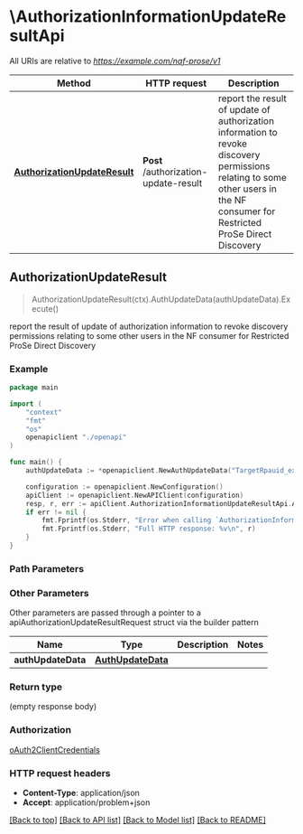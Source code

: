 # \AuthorizationInformationUpdateResultApi

All URIs are relative to *https://example.com/naf-prose/v1*

Method | HTTP request | Description
------------- | ------------- | -------------
[**AuthorizationUpdateResult**](AuthorizationInformationUpdateResultApi.md#AuthorizationUpdateResult) | **Post** /authorization-update-result | report the result of update of authorization information to revoke discovery  permissions relating to some other users in the NF consumer for Restricted ProSe Direct Discovery 



## AuthorizationUpdateResult

> AuthorizationUpdateResult(ctx).AuthUpdateData(authUpdateData).Execute()

report the result of update of authorization information to revoke discovery  permissions relating to some other users in the NF consumer for Restricted ProSe Direct Discovery 

### Example

```go
package main

import (
    "context"
    "fmt"
    "os"
    openapiclient "./openapi"
)

func main() {
    authUpdateData := *openapiclient.NewAuthUpdateData("TargetRpauid_example", []openapiclient.BannedAuthData{*openapiclient.NewBannedAuthData("BannedRpauid_example", "BannedPduid_example")}) // AuthUpdateData | 

    configuration := openapiclient.NewConfiguration()
    apiClient := openapiclient.NewAPIClient(configuration)
    resp, r, err := apiClient.AuthorizationInformationUpdateResultApi.AuthorizationUpdateResult(context.Background()).AuthUpdateData(authUpdateData).Execute()
    if err != nil {
        fmt.Fprintf(os.Stderr, "Error when calling `AuthorizationInformationUpdateResultApi.AuthorizationUpdateResult``: %v\n", err)
        fmt.Fprintf(os.Stderr, "Full HTTP response: %v\n", r)
    }
}
```

### Path Parameters



### Other Parameters

Other parameters are passed through a pointer to a apiAuthorizationUpdateResultRequest struct via the builder pattern


Name | Type | Description  | Notes
------------- | ------------- | ------------- | -------------
 **authUpdateData** | [**AuthUpdateData**](AuthUpdateData.md) |  | 

### Return type

 (empty response body)

### Authorization

[oAuth2ClientCredentials](../README.md#oAuth2ClientCredentials)

### HTTP request headers

- **Content-Type**: application/json
- **Accept**: application/problem+json

[[Back to top]](#) [[Back to API list]](../README.md#documentation-for-api-endpoints)
[[Back to Model list]](../README.md#documentation-for-models)
[[Back to README]](../README.md)

